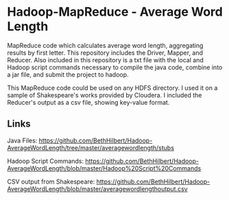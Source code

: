 # Hadoop-MapReduce - Average Word Length

MapReduce code which calculates average word length, aggregating results by first letter. This repository includes the Driver, Mapper, and Reducer. Also included in this repository is a txt file with the local and Hadoop script commands necessary to compile the java code, combine into a jar file, and submit the project to hadoop.

This MapReduce code could be used on any HDFS directory. I used it on a sample of Shakespeare's works provided by Cloudera. I included the Reducer's output as a csv file, showing key-value format. 

Links
--------------------
Java Files: https://github.com/BethHilbert/Hadoop-AverageWordLength/tree/master/averagewordlength/stubs

Hadoop Script Commands: https://github.com/BethHilbert/Hadoop-AverageWordLength/blob/master/Hadoop%20Script%20Commands

CSV output from Shakespeare: https://github.com/BethHilbert/Hadoop-AverageWordLength/blob/master/averagewordlengthoutput.csv